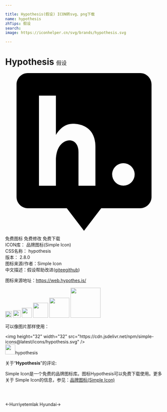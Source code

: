 ```yaml
---

title: Hypothesis(假设) ICON转svg、png下载
name: hypothesis
zhTips: 假设
search: 
image: https://iconhelper.cn/svg/brands/hypothesis.svg

---
```


# Hypothesis  <small style="font-size: 60%;font-weight: 100">假设</small>

<div id="svg" class="svg-wrap">
<svg role="img" xmlns="http://www.w3.org/2000/svg" viewBox="0 0 24 24"><title>Hypothesis icon</title><path d="M3.43 0C2.5 0 1.72 .768 1.72 1.72V18.86C1.72 19.8 2.5 20.57 3.43 20.57H9.38L12 24L14.62 20.57H20.57C21.5 20.57 22.29 19.8 22.29 18.86V1.72C22.29 .77 21.5 0 20.57 0H3.43M5.14 3.43H7.72V9.43S8.58 7.72 10.28 7.72C12 7.72 13.74 8.57 13.74 11.24V17.14H11.16V12C11.16 10.61 10.28 10.07 9.43 10.29C8.57 10.5 7.72 11.41 7.72 13.29V17.14H5.14V3.43M18 13.72C18.95 13.72 19.72 14.5 19.72 15.42A1.71 1.71 0 0 1 18 17.13A1.71 1.71 0 0 1 16.29 15.42C16.29 14.5 17.05 13.71 18 13.71Z"/></svg>
</div>
<detail full-name='hypothesis'></detail>

<div class="detail-page">
<p>
<span><span class="badge-success badge">免费图标</span> <span class="badge-success badge">免费修改</span>  <span class="badge-success badge">免费下载</span> </span>
<br/>
<span>
ICON库：
<span class="badge-secondary badge">品牌图标(Simple Icon)</span> 
</span>
<br/>
<span>
CSS名称：
<span class="badge-secondary badge">hypothesis</span> 
</span>

<br/>
<span>
版本：
<span class="badge-secondary badge">2.8.0</span> 
</span>
<br/>
<span>图标来源/作者：<span class="badge-light badge">Simple Icon</span></span> 
<br/>
<span class="zh-detail">中文描述：<span class="badge-primary badge">假设</span><span class="help-link"><span>帮助改进</span>(<a href="https://gitee.com/liuwave/icon-helper/edit/master/json/brands/hypothesis.json" target="_blank" rel="noopener noreferrer">gitee</a><a href="https://github.com/liuwave/icon-helper/edit/master/json/brands/hypothesis.json" target="_blank" rel="noopener noreferrer">github</a></span>)</span><br/>
</p>
</div><div class="description description alert alert-light"><p>图标来源地址：<a href="https://web.hypothes.is/" target="_blank" rel="noopener noreferrer">https://web.hypothes.is/</a></p></div>
<div class="alert alert-dark">
<img height="21" width="21" src="https://cdn.jsdelivr.net/npm/simple-icons@latest/icons/hypothesis.svg" />
<img height="24" width="24" src="https://cdn.jsdelivr.net/npm/simple-icons@latest/icons/hypothesis.svg" />
<img height="32" width="32" src="https://cdn.jsdelivr.net/npm/simple-icons@latest/icons/hypothesis.svg" />
<img height="48" width="48" src="https://cdn.jsdelivr.net/npm/simple-icons@latest/icons/hypothesis.svg" />
<img height="64" width="64" src="https://cdn.jsdelivr.net/npm/simple-icons@latest/icons/hypothesis.svg" />
<img height="96" width="96" src="https://cdn.jsdelivr.net/npm/simple-icons@latest/icons/hypothesis.svg" />

</div>
<div>
  <p>可以像图片那样使用：    
  </p>
  <div class="alert alert-primary" style="font-size: 14px">
    &lt;img height="32" width="32" src="https://cdn.jsdelivr.net/npm/simple-icons@latest/icons/hypothesis.svg" /&gt;
    <copy-btn content='<img height="32" width="32" src="https://cdn.jsdelivr.net/npm/simple-icons@latest/icons/hypothesis.svg" />'></copy-btn>
  </div>
  <div class="alert alert-secondary">
    <img height="32" width="32" src="https://cdn.jsdelivr.net/npm/simple-icons@latest/icons/hypothesis.svg" />hypothesis
    <copy-btn content="hypothesis" btn-title="复制图标名称"></copy-btn>
  </div>
</div>
<div class="icon-detail__container">
<p>关于“<b>Hypothesis</b>”的评论:</p>
</div>
<Vssue title="关于“Hypothesis”的评论" />
<div><p>Simple Icon是一个免费的品牌图标库。图标Hypothesis可以免费下载使用。更多关于  Simple Icon的信息，参见：<a target="_blank" href="https://iconhelper.cn/brands.html">品牌图标(Simple Icon)</a>
</p></div>


<div style="padding:2rem 0 " class="page-nav"><p class="inner"><span class="prev">←<router-link to="/icon/hurriyetemlak.html">Hurriyetemlak</router-link></span> <span class="next"><router-link to="/icon/hyundai.html">Hyundai</router-link>→</span></p></div>
